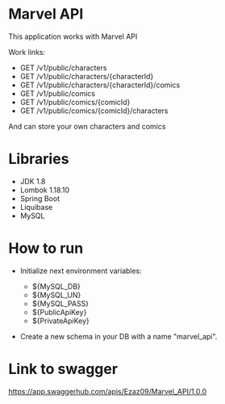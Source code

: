 # Marvel API
This application works with Marvel API 

Work links:
- GET /v1/public/characters
- GET /v1/public/characters/{characterId}
- GET /v1/public/characters/{characterId}/comics
- GET /v1/public/comics
- GET /v1/public/comics/{comicId}
- GET /v1/public/comics/{comicId}/characters

And can store your own characters and comics

# Libraries
- JDK 1.8
- Lombok 1.18.10
- Spring Boot
- Liquibase
- MySQL

# How to run 
- Initialize next environment variables:
  - ${MySQL_DB}
  - ${MySQL_UN}
  - ${MySQL_PASS}
  - ${PublicApiKey}
  - ${PrivateApiKey}
  
- Create a new schema in your DB with a name "marvel_api".

# Link to swagger 
 https://app.swaggerhub.com/apis/Ezaz09/Marvel_API/1.0.0